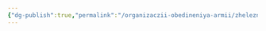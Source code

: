 ```yaml
---
{"dg-publish":true,"permalink":"/organizaczii-obedineniya-armii/zheleznye-korony-severa/","dgPassFrontmatter":true}
---
```



